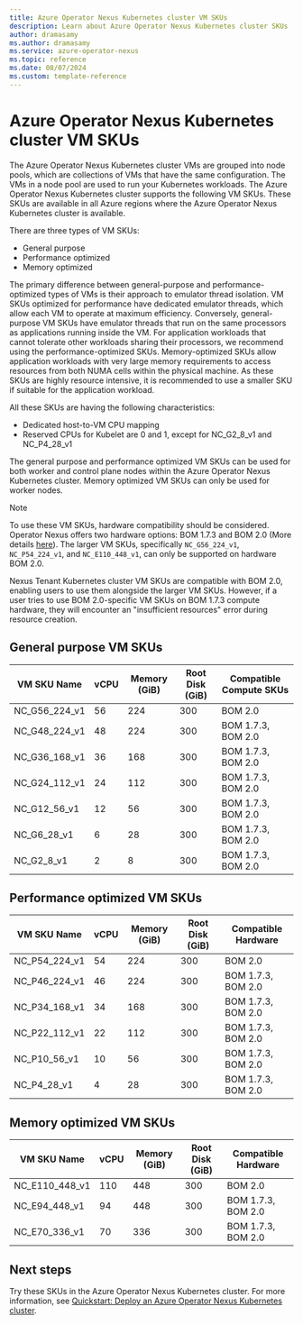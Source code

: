 ```yaml
---
title: Azure Operator Nexus Kubernetes cluster VM SKUs
description: Learn about Azure Operator Nexus Kubernetes cluster SKUs
author: dramasamy
ms.author: dramasamy
ms.service: azure-operator-nexus
ms.topic: reference
ms.date: 08/07/2024
ms.custom: template-reference
---
```


# Azure Operator Nexus Kubernetes cluster VM SKUs

The Azure Operator Nexus Kubernetes cluster VMs are grouped into node pools, which are collections of VMs that have the same configuration. The VMs in a node pool are used to run your Kubernetes workloads. The Azure Operator Nexus Kubernetes cluster supports the following VM SKUs. These SKUs are available in all Azure regions where the Azure Operator Nexus Kubernetes cluster is available.

There are three types of VM SKUs:

* General purpose
* Performance optimized
* Memory optimized

The primary difference between general-purpose and performance-optimized types of VMs is their approach to emulator thread isolation. VM SKUs optimized for performance have dedicated emulator threads, which allow each VM to operate at maximum efficiency. Conversely, general-purpose VM SKUs have emulator threads that run on the same processors as applications running inside the VM. For application workloads that cannot tolerate other workloads sharing their processors, we recommend using the performance-optimized SKUs. Memory-optimized SKUs allow application workloads with very large memory requirements to access resources from both NUMA cells within the physical machine. As these SKUs are highly resource intensive, it is recommended to use a smaller SKU if suitable for the application workload.

All these SKUs are having the following characteristics:

* Dedicated host-to-VM CPU mapping
* Reserved CPUs for Kubelet are 0 and 1, except for NC_G2_8_v1 and NC_P4_28_v1

The general purpose and performance optimized VM SKUs can be used for both worker and control plane nodes within the Azure Operator Nexus Kubernetes cluster. Memory optimized VM SKUs can only be used for worker nodes.

> [!NOTE]
> To use these VM SKUs, hardware compatibility should be considered. Operator Nexus offers two hardware options: BOM 1.7.3 and BOM 2.0 (More details [here](./reference-operator-nexus-skus.md#compute-skus)). The larger VM SKUs, specifically `NC_G56_224_v1`, `NC_P54_224_v1`, and `NC_E110_448_v1`, can only be supported on hardware BOM 2.0.
> 
> Nexus Tenant Kubernetes cluster VM SKUs are compatible with BOM 2.0, enabling users to use them alongside the larger VM SKUs. However, if a user tries to use BOM 2.0-specific VM SKUs on BOM 1.7.3 compute hardware, they will encounter an "insufficient resources" error during resource creation.

## General purpose VM SKUs

| VM SKU Name   | vCPU | Memory (GiB) | Root Disk (GiB) | Compatible Compute SKUs |
|---------------|------|--------------|-----------------|---------------------|
| NC_G56_224_v1 | 56   | 224          | 300             | BOM 2.0             |
| NC_G48_224_v1 | 48   | 224          | 300             | BOM 1.7.3, BOM 2.0  |
| NC_G36_168_v1 | 36   | 168          | 300             | BOM 1.7.3, BOM 2.0  |
| NC_G24_112_v1 | 24   | 112          | 300             | BOM 1.7.3, BOM 2.0  |
| NC_G12_56_v1  | 12   | 56           | 300             | BOM 1.7.3, BOM 2.0  |
| NC_G6_28_v1   | 6    | 28           | 300             | BOM 1.7.3, BOM 2.0  |
| NC_G2_8_v1    | 2    | 8            | 300             | BOM 1.7.3, BOM 2.0  |

## Performance optimized VM SKUs

| VM SKU Name   | vCPU | Memory (GiB) | Root Disk (GiB) | Compatible Hardware |
|---------------|------|--------------|-----------------|---------------------|
| NC_P54_224_v1 | 54   | 224          | 300             | BOM 2.0             |
| NC_P46_224_v1 | 46   | 224          | 300             | BOM 1.7.3, BOM 2.0  |
| NC_P34_168_v1 | 34   | 168          | 300             | BOM 1.7.3, BOM 2.0  |
| NC_P22_112_v1 | 22   | 112          | 300             | BOM 1.7.3, BOM 2.0  |
| NC_P10_56_v1  | 10   | 56           | 300             | BOM 1.7.3, BOM 2.0  |
| NC_P4_28_v1   | 4    | 28           | 300             | BOM 1.7.3, BOM 2.0  |

## Memory optimized VM SKUs

| VM SKU Name   | vCPU | Memory (GiB) | Root Disk (GiB) | Compatible Hardware |
|---------------|------|--------------|-----------------|---------------------|
| NC_E110_448_v1| 110  | 448          | 300             | BOM 2.0             |
| NC_E94_448_v1 | 94   | 448          | 300             | BOM 1.7.3, BOM 2.0  |
| NC_E70_336_v1 | 70   | 336          | 300             | BOM 1.7.3, BOM 2.0  |

## Next steps

Try these SKUs in the Azure Operator Nexus Kubernetes cluster. For more information, see [Quickstart: Deploy an Azure Operator Nexus Kubernetes cluster](./quickstarts-kubernetes-cluster-deployment-bicep.md).
